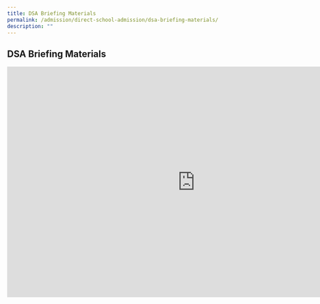 ```yaml
---
title: DSA Briefing Materials
permalink: /admission/direct-school-admission/dsa-briefing-materials/
description: ""
---
```

## DSA Briefing Materials

<iframe width="877" height="539" src="https://www.youtube.com/embed/dWkyc9NuwXw" title="DSA Briefing" frameborder="0" allow="accelerometer; autoplay; clipboard-write; encrypted-media; gyroscope; picture-in-picture; web-share" allowfullscreen=""></iframe>